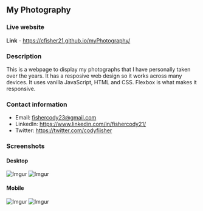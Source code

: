 ## My Photography

### Live website
**Link** - https://cfisher21.github.io/myPhotography/

### Description
This is a webpage to display my photographs that I have personally taken over the years. It has a resposive web design so it works across many devices. 
It uses vanilla JavaScript, HTML and CSS. Flexbox is what makes it responsive.

### Contact information
- Email: fishercody23@gmail.com 
- LinkedIn: https://www.linkedin.com/in/fishercody21/
- Twitter: https://twitter.com/codyfiisher

### Screenshots
#### Desktop
![Imgur](https://i.imgur.com/XePgbJx.png)
![Imgur](https://i.imgur.com/AeuTDy1.png)
#### Mobile 
![Imgur](https://i.imgur.com/K0zXrFM.png)
![Imgur](https://i.imgur.com/74ZIh5z.png)
